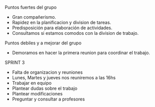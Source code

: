Puntos fuertes del grupo
* Gran compañerismo.
* Rapidez en la planificacion y division de tareas.
* Predisposición para elaboración de actividades.
* Consultamos si estamos comodos con la division de trabajo.


Puntos debiles y a mejorar del grupo
* Demoramos en hacer la primera reunion para coordinar el trabajo.

SPRINT 3
* Falta de organizacion y reuniones
* Lunes, Martes y jueves nos reuniremos a las 16hs
* Trabajar en equipo
* Plantear dudas sobre el trabajo
* Plantear modificaciones
* Preguntar y consultar a profesores




